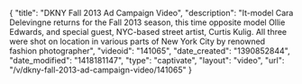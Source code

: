 {
    "title": "DKNY Fall 2013 Ad Campaign Video",
    "description": "It-model Cara Delevingne returns for the Fall 2013 season, this time opposite model Ollie Edwards, and special guest, NYC-based street artist, Curtis Kulig. All three were shot on location in various parts of New York City by renowned fashion photographer",
    "videoid": "141065",
    "date_created": "1390852844",
    "date_modified": "1418181147",
    "type": "captivate",
    "layout": "video",
    "url": "\/v\/dkny-fall-2013-ad-campaign-video\/141065"
}
